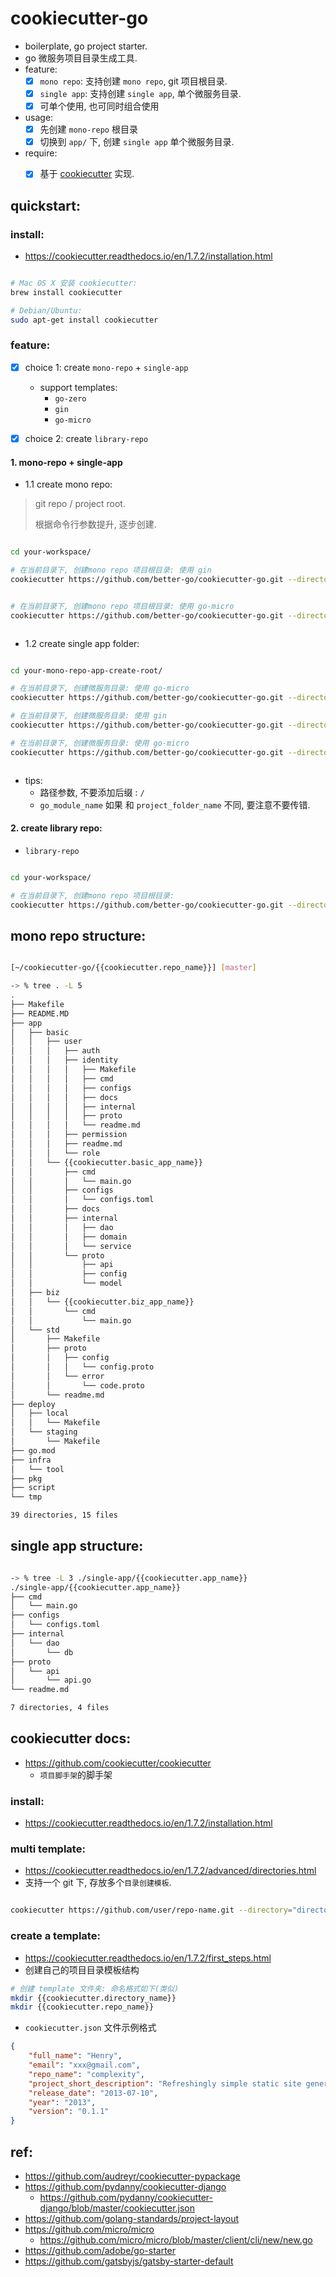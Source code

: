 
# cookiecutter-go

- boilerplate, go project starter.
- go 微服务项目目录生成工具.
- feature:
    - [x] `mono repo`: 支持创建 `mono repo`, git 项目根目录.
    - [x] `single app`: 支持创建 `single app`, 单个微服务目录.
    - [x] 可单个使用, 也可同时组合使用
- usage:
    - [x] 先创建 `mono-repo` 根目录
    - [x] 切换到 `app/` 下, 创建 `single app` 单个微服务目录.
- require:
    - [x] 基于 [cookiecutter](https://github.com/cookiecutter/cookiecutter) 实现.


## quickstart:

### install:

- https://cookiecutter.readthedocs.io/en/1.7.2/installation.html

```bash

# Mac OS X 安装 cookiecutter:
brew install cookiecutter

# Debian/Ubuntu:
sudo apt-get install cookiecutter

```



### feature:


- [x] choice 1: create `mono-repo` + `single-app`
    - support templates:
        - `go-zero`
        - `gin`
        - `go-micro`
- [x] choice 2: create `library-repo`


#### 1. mono-repo + single-app

- 1.1 create mono repo:


> git repo / project root.
>
> 根据命令行参数提升, 逐步创建.

```bash

cd your-workspace/

# 在当前目录下, 创建mono repo 项目根目录: 使用 gin
cookiecutter https://github.com/better-go/cookiecutter-go.git --directory="mono-repo/gin"


# 在当前目录下, 创建mono repo 项目根目录: 使用 go-micro
cookiecutter https://github.com/better-go/cookiecutter-go.git --directory="mono-repo/go-micro"



```


- 1.2 create single app folder:

```bash

cd your-mono-repo-app-create-root/

# 在当前目录下, 创建微服务目录: 使用 go-micro
cookiecutter https://github.com/better-go/cookiecutter-go.git --directory="single-app/go-zero"

# 在当前目录下, 创建微服务目录: 使用 gin
cookiecutter https://github.com/better-go/cookiecutter-go.git --directory="single-app/gin"

# 在当前目录下, 创建微服务目录: 使用 go-micro
cookiecutter https://github.com/better-go/cookiecutter-go.git --directory="single-app/go-micro"



```

- tips:
    - 路径参数, 不要添加后缀 : `/`
    - `go_module_name` 如果 和 `project_folder_name` 不同, 要注意不要传错.

#### 2. create library repo:

- `library-repo`

```bash

cd your-workspace/

# 在当前目录下, 创建mono repo 项目根目录:
cookiecutter https://github.com/better-go/cookiecutter-go.git --directory="library-repo"

```



## mono repo structure:


```bash

[~/cookiecutter-go/{{cookiecutter.repo_name}}] [master]

-> % tree . -L 5
.
├── Makefile
├── README.MD
├── app
│   ├── basic
│   │   ├── user
│   │   │   ├── auth
│   │   │   ├── identity
│   │   │   │   ├── Makefile
│   │   │   │   ├── cmd
│   │   │   │   ├── configs
│   │   │   │   ├── docs
│   │   │   │   ├── internal
│   │   │   │   ├── proto
│   │   │   │   └── readme.md
│   │   │   ├── permission
│   │   │   ├── readme.md
│   │   │   └── role
│   │   └── {{cookiecutter.basic_app_name}}
│   │       ├── cmd
│   │       │   └── main.go
│   │       ├── configs
│   │       │   └── configs.toml
│   │       ├── docs
│   │       ├── internal
│   │       │   ├── dao
│   │       │   ├── domain
│   │       │   └── service
│   │       └── proto
│   │           ├── api
│   │           ├── config
│   │           └── model
│   ├── biz
│   │   └── {{cookiecutter.biz_app_name}}
│   │       └── cmd
│   │           └── main.go
│   └── std
│       ├── Makefile
│       ├── proto
│       │   ├── config
│       │   │   └── config.proto
│       │   └── error
│       │       └── code.proto
│       └── readme.md
├── deploy
│   ├── local
│   │   └── Makefile
│   └── staging
│       └── Makefile
├── go.mod
├── infra
│   └── tool
├── pkg
├── script
└── tmp

39 directories, 15 files


```


## single app structure:


```bash

-> % tree -L 3 ./single-app/{{cookiecutter.app_name}}
./single-app/{{cookiecutter.app_name}}
├── cmd
│   └── main.go
├── configs
│   └── configs.toml
├── internal
│   └── dao
│       └── db
├── proto
│   └── api
│       └── api.go
└── readme.md

7 directories, 4 files


```


## cookiecutter docs:

- https://github.com/cookiecutter/cookiecutter
    - `项目脚手架`的脚手架

### install:

- https://cookiecutter.readthedocs.io/en/1.7.2/installation.html

### multi template:

- https://cookiecutter.readthedocs.io/en/1.7.2/advanced/directories.html
- 支持一个 git 下, 存放多个`目录创建模板`.

```bash

cookiecutter https://github.com/user/repo-name.git --directory="directory1-name"


```

### create a template:


- https://cookiecutter.readthedocs.io/en/1.7.2/first_steps.html
- 创建自己的项目目录模板结构


```bash
# 创建 template 文件夹: 命名格式如下(类似)
mkdir {{cookiecutter.directory_name}}
mkdir {{cookiecutter.repo_name}}

```

- `cookiecutter.json` 文件示例格式


```json
{
    "full_name": "Henry",
    "email": "xxx@gmail.com",
    "repo_name": "complexity",
    "project_short_description": "Refreshingly simple static site generator.",
    "release_date": "2013-07-10",
    "year": "2013",
    "version": "0.1.1"
}

```



## ref:

- https://github.com/audreyr/cookiecutter-pypackage
- https://github.com/pydanny/cookiecutter-django
    - https://github.com/pydanny/cookiecutter-django/blob/master/cookiecutter.json
- https://github.com/golang-standards/project-layout
- https://github.com/micro/micro
    - https://github.com/micro/micro/blob/master/client/cli/new/new.go
- https://github.com/adobe/go-starter
- https://github.com/gatsbyjs/gatsby-starter-default
